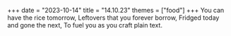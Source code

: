 +++
date = "2023-10-14"
title = "14.10.23"
themes = ["food"]
+++
You can have the rice tomorrow,
Leftovers that you forever borrow,
Fridged today and gone the next,
To fuel you as you craft plain text.
